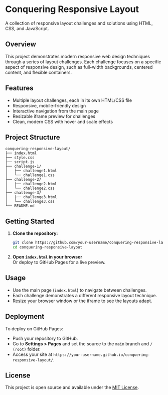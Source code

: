 # Conquering Responsive Layout

A collection of responsive layout challenges and solutions using HTML, CSS, and JavaScript.

## Overview

This project demonstrates modern responsive web design techniques through a series of layout challenges. Each challenge focuses on a specific aspect of responsive design, such as full-width backgrounds, centered content, and flexible containers.

## Features

- Multiple layout challenges, each in its own HTML/CSS file
- Responsive, mobile-friendly design
- Interactive navigation from the main page
- Resizable iframe preview for challenges
- Clean, modern CSS with hover and scale effects

## Project Structure

```
conquering-responsive-layout/
├── index.html
├── style.css
├── script.js
├── challenge-1/
│   ├── challenge1.html
│   └── challenge1.css
├── challenge-2/
│   ├── challenge2.html
│   └── challenge2.css
├── challenge-3/
│   ├── challenge3.html
│   └── challenge3.css
└── README.md
```

## Getting Started

1. **Clone the repository:**
   ```sh
   git clone https://github.com/your-username/conquering-responsive-layout.git
   cd conquering-responsive-layout
   ```

2. **Open `index.html` in your browser**  
   Or deploy to GitHub Pages for a live preview.

## Usage

- Use the main page (`index.html`) to navigate between challenges.
- Each challenge demonstrates a different responsive layout technique.
- Resize your browser window or the iframe to see the layouts adapt.

## Deployment

To deploy on GitHub Pages:
- Push your repository to GitHub.
- Go to **Settings > Pages** and set the source to the `main` branch and `/ (root)` folder.
- Access your site at `https://your-username.github.io/conquering-responsive-layout/`.

## License

This project is open source and available under the [MIT License](LICENSE).
